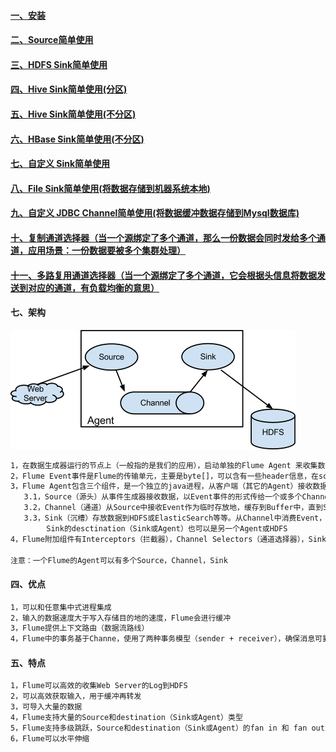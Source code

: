 #### [一、安装][1]
#### [二、Source简单使用][2]
#### [三、HDFS Sink简单使用][3]
#### [四、Hive Sink简单使用(分区)][4]
#### [五、Hive Sink简单使用(不分区)][5]
#### [六、HBase Sink简单使用(不分区)][6]
#### [七、自定义 Sink简单使用][8]
#### [八、File Sink简单使用(将数据存储到机器系统本地)][7]
#### [九、自定义 JDBC Channel简单使用(将数据缓冲数据存储到Mysql数据库)][9]
#### [十、复制通道选择器（当一个源绑定了多个通道，那么一份数据会同时发给多个通道，应用场景：一份数据要被多个集群处理）][10]
#### [十一、多路复用通道选择器（当一个源绑定了多个通道，它会根据头信息将数据发送到对应的通道，有负载均衡的意思）][11]
#### 七、架构
![image](https://github.com/firechiang/hadoop-test/blob/master/flume/image/1_flume_framework.png)
```bash
1，在数据生成器运行的节点上（一般指的是我们的应用），启动单独的Flume Agent 来收集数据，再推送到存储端（HDFS，ElasticSearch等等）
2，Flume Event事件是Flume的传输单元，主要是byte[]，可以含有一些header信息，在source和desctination之间
3，Flume Agent包含三个组件，是一个独立的java进程，从客户端（其它的Agent）接收数据，然后再转发到下一个desctination（Sink或Agent）
   3.1，Source（源头）从事件生成器接收数据，以Event事件的形式传给一个或多个Channel
   3.2，Channel（通道）从Source中接收Event作为临时存放地，缓存到Buffer中，直到Sink将其消费掉。Channel可以和多个Source或Sink协同
   3.3，Sink（沉槽）存放数据到HDFS或ElasticSearch等等。从Channel中消费Event，并分发给desctination（Sink或Agent）。
        Sink的desctination（Sink或Agent）也可以是另一个Agent或HDFS
4，Flume附加组件有Interceptors（拦截器），Channel Selectors（通道选择器），Sink Processors（沉槽处理器）        
        
注意：一个Flume的Agent可以有多个Source，Channel，Sink
```

#### 四、优点
```bash
1，可以和任意集中式进程集成
2，输入的数据速度大于写入存储目的地的速度，Flume会进行缓冲
3，Flume提供上下文路由（数据流路线）
4，Flume中的事务基于Channe，使用了两种事务模型（sender + receiver），确保消息可靠的被发送
```

#### 五、特点
```bash
1，Flume可以高效的收集Web Server的Log到HDFS
2，可以高效获取输入，用于缓冲再转发
3，可导入大量的数据
4，Flume支持大量的Source和destination（Sink或Agent）类型
5，Flume支持多级跳跃，Source和destination（Sink或Agent）的fan in 和 fan out
6，Flume可以水平伸缩
```

[1]: https://github.com/firechiang/hadoop-test/tree/master/flume/docs/simple_install.md
[2]: https://github.com/firechiang/hadoop-test/tree/master/flume/docs/source_simple_use.md
[3]: https://github.com/firechiang/hadoop-test/tree/master/flume/docs/hdfs_sink_simple_use.md
[4]: https://github.com/firechiang/hadoop-test/tree/master/flume/docs/hive_sink_simple_use-1.md
[5]: https://github.com/firechiang/hadoop-test/tree/master/flume/docs/hive_sink_simple_use-2.md
[6]: https://github.com/firechiang/hadoop-test/tree/master/flume/docs/hbase_sink_simple_use.md
[7]: https://github.com/firechiang/hadoop-test/tree/master/flume/docs/file_roll_sink_simple_use.md
[8]: https://github.com/firechiang/hadoop-test/tree/master/flume/docs/custom_sink_simple_use.md
[9]: https://github.com/firechiang/hadoop-test/tree/master/flume/docs/jdbc_channel_simple_use.md
[10]: https://github.com/firechiang/hadoop-test/tree/master/flume/docs/mem_a_channel.md
[11]: https://github.com/firechiang/hadoop-test/tree/master/flume/docs/mem_a_channel-2.md